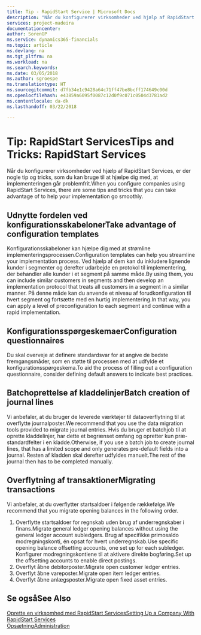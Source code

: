 ```yaml
---
title: Tip - RapidStart Service | Microsoft Docs
description: "Når du konfigurerer virksomheder ved hjælp af RapidStart Services, er der nogle tip og tricks, som du kan bruge til at hjælpe dig med, at implementeringen går problemfrit."
services: project-madeira
documentationcenter: 
author: SorenGP
ms.service: dynamics365-financials
ms.topic: article
ms.devlang: na
ms.tgt_pltfrm: na
ms.workload: na
ms.search.keywords: 
ms.date: 03/05/2018
ms.author: sgroespe
ms.translationtype: HT
ms.sourcegitcommit: d7fb34e1c9428a64c71ff47be8bcff174649c00d
ms.openlocfilehash: e43859a6095f0087c12d0f9c071c0504d3781ad2
ms.contentlocale: da-dk
ms.lasthandoff: 03/22/2018

---
```

# <a name="tips-and-tricks-rapidstart-services"></a><span data-ttu-id="471ad-103">Tip: RapidStart Services</span><span class="sxs-lookup"><span data-stu-id="471ad-103">Tips and Tricks: RapidStart Services</span></span>
<span data-ttu-id="471ad-104">Når du konfigurerer virksomheder ved hjælp af RapidStart Services, er der nogle tip og tricks, som du kan bruge til at hjælpe dig med, at implementeringen går problemfrit.</span><span class="sxs-lookup"><span data-stu-id="471ad-104">When you configure companies using RapidStart Services, there are some tips and tricks that you can take advantage of to help your implementation go smoothly.</span></span>  

## <a name="take-advantage-of-configuration-templates"></a><span data-ttu-id="471ad-105">Udnytte fordelen ved konfigurationsskabeloner</span><span class="sxs-lookup"><span data-stu-id="471ad-105">Take advantage of configuration templates</span></span>  
<span data-ttu-id="471ad-106">Konfigurationsskabeloner kan hjælpe dig med at strømline implementeringsprocessen.</span><span class="sxs-lookup"><span data-stu-id="471ad-106">Configuration templates can help you streamline your implementation process.</span></span> <span data-ttu-id="471ad-107">Ved hjælp af dem kan du inkludere lignende kunder i segmenter og derefter udarbejde en protokol til implementering, der behandler alle kunder i et segment på samme måde.</span><span class="sxs-lookup"><span data-stu-id="471ad-107">By using them, you can include similar customers in segments and then develop an implementation protocol that treats all customers in a segment in a similar manner.</span></span> <span data-ttu-id="471ad-108">På denne måde kan du anvende et niveau af forudkonfiguration til hvert segment og fortsætte med en hurtig implementering.</span><span class="sxs-lookup"><span data-stu-id="471ad-108">In that way, you can apply a level of preconfiguration to each segment and continue with a rapid implementation.</span></span>  

## <a name="configuration-questionnaires"></a><span data-ttu-id="471ad-109">Konfigurationsspørgeskemaer</span><span class="sxs-lookup"><span data-stu-id="471ad-109">Configuration questionnaires</span></span>  
<span data-ttu-id="471ad-110">Du skal overveje at definere standardsvar for at angive de bedste fremgangsmåder, som en støtte til processen med at udfylde et konfigurationsspørgeskema.</span><span class="sxs-lookup"><span data-stu-id="471ad-110">To aid the process of filling out a configuration questionnaire, consider defining default answers to indicate best practices.</span></span>  

## <a name="batch-creation-of-journal-lines"></a><span data-ttu-id="471ad-111">Batchoprettelse af kladdelinjer</span><span class="sxs-lookup"><span data-stu-id="471ad-111">Batch creation of journal lines</span></span>  
<span data-ttu-id="471ad-112">Vi anbefaler, at du bruger de leverede værktøjer til dataoverflytning til at overflytte journalposter.</span><span class="sxs-lookup"><span data-stu-id="471ad-112">We recommend that you use the data migration tools provided to migrate journal entries.</span></span> <span data-ttu-id="471ad-113">Hvis du bruger et batchjob til at oprette kladdelinjer, har dette et begrænset omfang og opretter kun præ-standardfelter i en kladde.</span><span class="sxs-lookup"><span data-stu-id="471ad-113">Otherwise, if you use a batch job to create journal lines, that has a limited scope and only generates pre-default fields into a journal.</span></span> <span data-ttu-id="471ad-114">Resten af kladden skal derefter udfyldes manuelt.</span><span class="sxs-lookup"><span data-stu-id="471ad-114">The rest of the journal then has to be completed manually.</span></span>  

## <a name="migrating-transactions"></a><span data-ttu-id="471ad-115">Overflytning af transaktioner</span><span class="sxs-lookup"><span data-stu-id="471ad-115">Migrating transactions</span></span>  
<span data-ttu-id="471ad-116">Vi anbefaler, at du overflytter startsaldoer i følgende rækkefølge.</span><span class="sxs-lookup"><span data-stu-id="471ad-116">We recommend that you migrate opening balances in the following order.</span></span>  

1.  <span data-ttu-id="471ad-117">Overflytte startsaldoer for regnskab uden brug af underregnskaber i finans.</span><span class="sxs-lookup"><span data-stu-id="471ad-117">Migrate general ledger opening balances without using the general ledger account subledgers.</span></span> <span data-ttu-id="471ad-118">Brug af specifikke primosaldo modregningskonti, én opsat for hvert underregnskab.</span><span class="sxs-lookup"><span data-stu-id="471ad-118">Use specific opening balance offsetting accounts, one set up for each subledger.</span></span> <span data-ttu-id="471ad-119">Konfigurer modregningskontiene til at aktivere direkte bogføring.</span><span class="sxs-lookup"><span data-stu-id="471ad-119">Set up the offsetting accounts to enable direct postings.</span></span>  
2.  <span data-ttu-id="471ad-120">Overflyt åbne debitorposter.</span><span class="sxs-lookup"><span data-stu-id="471ad-120">Migrate open customer ledger entries.</span></span>  
3.  <span data-ttu-id="471ad-121">Overflyt åbne vareposter.</span><span class="sxs-lookup"><span data-stu-id="471ad-121">Migrate open item ledger entries.</span></span>  
4.  <span data-ttu-id="471ad-122">Overflyt åbne anlægsposter.</span><span class="sxs-lookup"><span data-stu-id="471ad-122">Migrate open fixed asset entries.</span></span>  

## <a name="see-also"></a><span data-ttu-id="471ad-123">Se også</span><span class="sxs-lookup"><span data-stu-id="471ad-123">See Also</span></span>  
[<span data-ttu-id="471ad-124">Oprette en virksomhed med RapidStart Services</span><span class="sxs-lookup"><span data-stu-id="471ad-124">Setting Up a Company With RapidStart Services</span></span>](admin-set-up-a-company-with-rapidstart.md)  
[<span data-ttu-id="471ad-125">Opsætning</span><span class="sxs-lookup"><span data-stu-id="471ad-125">Administration</span></span>](admin-setup-and-administration.md)

